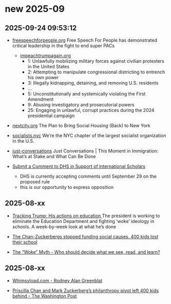 # new 2025-09

## 2025-09-24 09:53:12

- [freespeechforpeople.org](https://freespeechforpeople.org/challenging-super-pacs/) Free Speech For People has demonstrated critical leadership in the fight to end super PACs

  - [impeachtrumpagain.org](https://www.impeachtrumpagain.org/)
    - 1: Unlawfully mobilizing military forces against civilian protesters in the United States
    - 2: Attempting to manipulate congressional districting to entrench his own power
    - 3: Illegally kidnapping, detaining, and removing U.S. residents
    - ...
    - 5: Unconstitutionally and systemically violating the First Amendment
    - 9: Abusing investigatory and prosecutorial powers
    - 25: Engaging in unlawful, corrupt practices during the 2024 presidential campaign

- [nextcity.org](https://nextcity.org/features/the-plan-to-bring-social-housing-back-to-new-york) The Plan to Bring Social Housing (Back) to New York

- [socialists.nyc](https://socialists.nyc/) We’re the NYC chapter of the largest socialist organization in the U.S.

- [just-conversations](https://www.bklynlibrary.org/calendar/just-conversations-moment-center-for-brooklyn-20250915-0630pm) Just Conversations | This Moment in Immigration: What’s at Stake and What Can Be Done

- [Submit a Comment to DHS in Support of International Scholars](https://actionnetwork.org/letters/2025-dhs-comment)
  - DHS is currently accepting comments until September 29 on the proposed rule
  - this is our opportunity to express opposition

## 2025-08-xx

- [Tracking Trump: His actions on education ](https://hechingerreport.org/tracking-trump-his-actions-on-education) The president is working to eliminate the Education Department and fighting ‘woke’ ideology in schools. A week-by-week look at what he’s done

- [The Chan-Zuckerbergs stopped funding social causes. 400 kids lost their school](https://www.washingtonpost.com/technology/2025/06/29/mark-zuckerberg-priscilla-chan-school-closure/)

<!-- - [whimsyload](http://whimsyload.com/about-rodney/) -->

- [The “Woke” Myth - Who should decide what we see, read, and learn?](https://open.substack.com/pub/robertreich/p/who-decides-what-we-know-and-learn)

## 2025-08-xx

- [Whimsyload.com - Rodney Alan Greenblat](../news/Whimsyload.com%20-%20Rodney%20Alan%20Greenblat%20-%20Art.html)

- [Priscilla Chan and Mark Zuckerberg’s philanthropy pivot left 400 kids behind - The Washington Post](../news/Priscilla-Chan-and-Mark-Zuckerberg-philanthropy-pivot.pdf)
